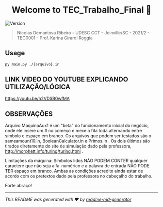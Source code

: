 <h1 align="center">Welcome to TEC_Trabalho_Final 👋</h1>
<p>
  <img alt="Version" src="https://img.shields.io/badge/version-1.0-blue.svg?cacheSeconds=2592000" />
</p>

> Nicolas Demantova Ribeiro - UDESC CCT - Joinville/SC - 2021/2 - TEC0001 - Prof. Karina Girardi Roggia

## Usage

```sh
py main.py ./{arquivo}.in
```

## LINK VIDEO DO YOUTUBE EXPLICANDO UTILIZAÇÃO/LÓGICA

https://youtu.be/h2VDSB0wfMA

## OBSERVAÇÕES
Arquivo MaquinaAux1 é um "beta" do funcionamento inicial do negócio, onde ele insere um # no começo e mexe a fita toda alternando entre símbolo e espaço em branco.
Os arquivos que podem ser testados são o sameamount10.in, BooleanCalculator.in e Primos.in . Os dois últimos são tirados diretamente do site de simulação dado pela professora, http://morphett.info/turing/turing.html .

Limitações da máquina: Símbolos lidos NÃO PODEM CONTER qualquer caractere que não seja alfa-numérico e a palavra de entrada NÃO PODE TER espaço em branco. Ambas as condições acredito ainda estar de acordo com os pretextos dado pela professora no cabeçalho do trabalho.

Forte abraço!

***
_This README was generated with ❤️ by [readme-md-generator](https://github.com/kefranabg/readme-md-generator)_
